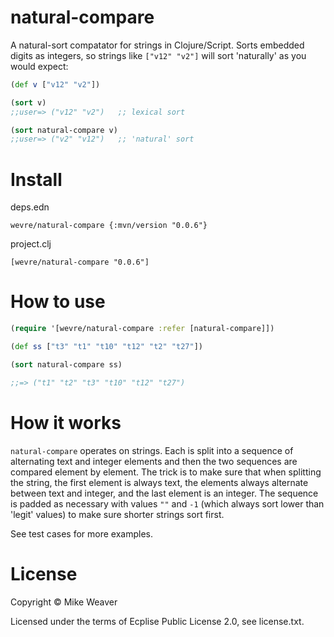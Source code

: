 # natural-compare

A natural-sort compatator for strings in Clojure/Script. Sorts embedded digits
as integers, so strings like `["v12" "v2"]` will sort 'naturally' as you would
expect:

```clj
(def v ["v12" "v2"])

(sort v)
;;user=> ("v12" "v2")   ;; lexical sort

(sort natural-compare v)
;;user=> ("v2" "v12")   ;; 'natural' sort
```

# Install

deps.edn

    wevre/natural-compare {:mvn/version "0.0.6"}

project.clj

    [wevre/natural-compare "0.0.6"]

# How to use

```clj
(require '[wevre/natural-compare :refer [natural-compare]])

(def ss ["t3" "t1" "t10" "t12" "t2" "t27"])

(sort natural-compare ss)

;;=> ("t1" "t2" "t3" "t10" "t12" "t27")
```

# How it works

`natural-compare` operates on strings. Each is split into a sequence of
alternating text and integer elements and then the two sequences are compared
element by element. The trick is to make sure that when splitting the string,
the first element is always text, the elements always alternate between text and
integer, and the last element is an integer. The sequence is padded as necessary
with values `""` and `-1` (which always sort lower than 'legit' values) to make
sure shorter strings sort first.

See test cases for more examples.

# License

Copyright © Mike Weaver

Licensed under the terms of Ecplise Public License 2.0, see license.txt.
